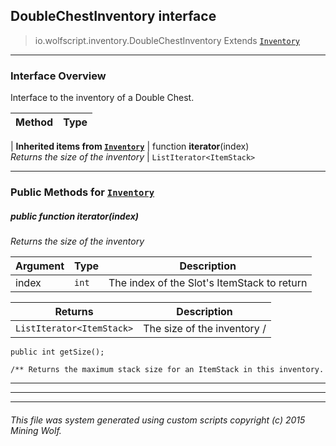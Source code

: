## DoubleChestInventory __interface__

>io.wolfscript.inventory.DoubleChestInventory
>Extends [`Inventory`](Inventory.md)

---

### Interface Overview

Interface to the inventory of a Double Chest.

Method | Type   
--- | :--- 
 |
__Inherited items from [`Inventory`](Inventory.md)__ |
 function __iterator__(index) <br> _Returns the size of the inventory_ | `ListIterator<ItemStack>`





---


### Public Methods for [`Inventory`](Inventory.md)

##### <a id='iterator'></a>public  function __iterator__(index)

_Returns the size of the inventory_

Argument | Type | Description  
--- | --- | --- 
index | `int` | The index of the Slot's ItemStack to return

Returns | Description
--- | --- 
`ListIterator<ItemStack>` | The size of the inventory /
    public int getSize();

    /** Returns the maximum stack size for an ItemStack in this inventory.


---
---


---


###### This file was system generated using custom scripts copyright (c) 2015 Mining Wolf.
	

